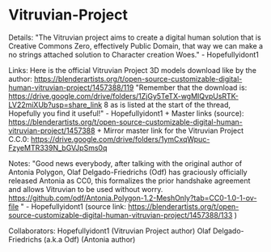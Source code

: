 # Vitruvian-Project
Details:
"The Vitruvian project aims to create a digital human solution that is Creative Commons Zero, effectively Public Domain, that way we can make a no strings attached solution to Character creation Woes." - Hopefullyidont1

Links:
Here is the official Vitruvian Project 3D models download like by the author: https://blenderartists.org/t/open-source-customizable-digital-human-vitruvian-project/1457388/119 
"Remember that the download is: https://drive.google.com/drive/folders/1ZjGy5TeTX-wgMIQvpUsRTK-LV22miXUb?usp=share_link 8 as is listed at the start of the thread, Hopefully you find it useful!" - Hopefullyidont1 +
Master links (source): https://blenderartists.org/t/open-source-customizable-digital-human-vitruvian-project/1457388 + 
Mirror master link for the Vitruvian Project C.C.0: https://drive.google.com/drive/folders/1ymCxqWpuc-FzyeMTR339N_bGVJpSms0q

Notes:
"Good news everybody, after talking with the original author of Antonia Polygon, Olaf Delgado-Friedrichs (Odf) has graciously officially released Antonia as CC0, this formalizes the prior handshake agreement and allows Vitruvian to be used without worry.
https://github.com/odf/Antonia.Polygon-1.2-MeshOnly?tab=CC0-1.0-1-ov-file " - Hopefullyidont1 (source link: https://blenderartists.org/t/open-source-customizable-digital-human-vitruvian-project/1457388/133 )

Collaborators:
Hopefullyidont1 (Vitruvian Project author)
Olaf Delgado-Friedrichs (a.k.a Odf) (Antonia author)
